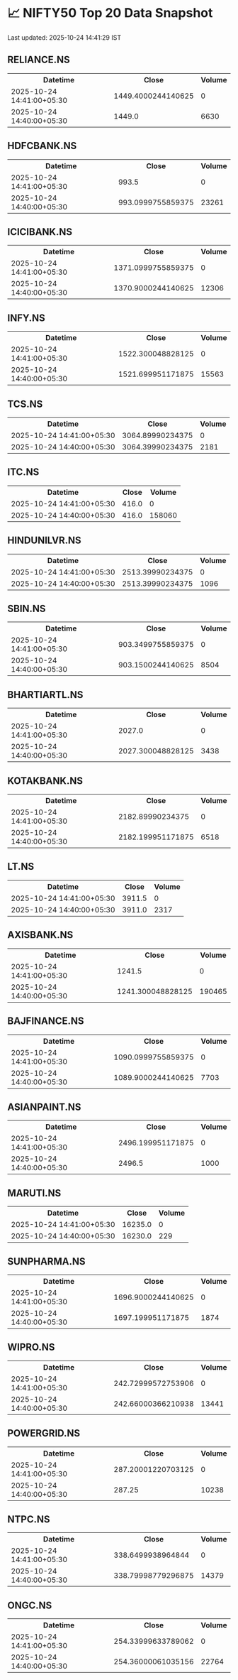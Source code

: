 # 📈 NIFTY50 Top 20 Data Snapshot

Last updated: 2025-10-24 14:41:29 IST

## RELIANCE.NS

<table>
  <tr><th>Datetime</th><th>Close</th><th>Volume</th></tr>
  <tr><td>2025-10-24 14:41:00+05:30</td><td>1449.4000244140625</td><td>0</td></tr>
  <tr><td>2025-10-24 14:40:00+05:30</td><td>1449.0</td><td>6630</td></tr>
</table>

## HDFCBANK.NS

<table>
  <tr><th>Datetime</th><th>Close</th><th>Volume</th></tr>
  <tr><td>2025-10-24 14:41:00+05:30</td><td>993.5</td><td>0</td></tr>
  <tr><td>2025-10-24 14:40:00+05:30</td><td>993.0999755859375</td><td>23261</td></tr>
</table>

## ICICIBANK.NS

<table>
  <tr><th>Datetime</th><th>Close</th><th>Volume</th></tr>
  <tr><td>2025-10-24 14:41:00+05:30</td><td>1371.0999755859375</td><td>0</td></tr>
  <tr><td>2025-10-24 14:40:00+05:30</td><td>1370.9000244140625</td><td>12306</td></tr>
</table>

## INFY.NS

<table>
  <tr><th>Datetime</th><th>Close</th><th>Volume</th></tr>
  <tr><td>2025-10-24 14:41:00+05:30</td><td>1522.300048828125</td><td>0</td></tr>
  <tr><td>2025-10-24 14:40:00+05:30</td><td>1521.699951171875</td><td>15563</td></tr>
</table>

## TCS.NS

<table>
  <tr><th>Datetime</th><th>Close</th><th>Volume</th></tr>
  <tr><td>2025-10-24 14:41:00+05:30</td><td>3064.89990234375</td><td>0</td></tr>
  <tr><td>2025-10-24 14:40:00+05:30</td><td>3064.39990234375</td><td>2181</td></tr>
</table>

## ITC.NS

<table>
  <tr><th>Datetime</th><th>Close</th><th>Volume</th></tr>
  <tr><td>2025-10-24 14:41:00+05:30</td><td>416.0</td><td>0</td></tr>
  <tr><td>2025-10-24 14:40:00+05:30</td><td>416.0</td><td>158060</td></tr>
</table>

## HINDUNILVR.NS

<table>
  <tr><th>Datetime</th><th>Close</th><th>Volume</th></tr>
  <tr><td>2025-10-24 14:41:00+05:30</td><td>2513.39990234375</td><td>0</td></tr>
  <tr><td>2025-10-24 14:40:00+05:30</td><td>2513.39990234375</td><td>1096</td></tr>
</table>

## SBIN.NS

<table>
  <tr><th>Datetime</th><th>Close</th><th>Volume</th></tr>
  <tr><td>2025-10-24 14:41:00+05:30</td><td>903.3499755859375</td><td>0</td></tr>
  <tr><td>2025-10-24 14:40:00+05:30</td><td>903.1500244140625</td><td>8504</td></tr>
</table>

## BHARTIARTL.NS

<table>
  <tr><th>Datetime</th><th>Close</th><th>Volume</th></tr>
  <tr><td>2025-10-24 14:41:00+05:30</td><td>2027.0</td><td>0</td></tr>
  <tr><td>2025-10-24 14:40:00+05:30</td><td>2027.300048828125</td><td>3438</td></tr>
</table>

## KOTAKBANK.NS

<table>
  <tr><th>Datetime</th><th>Close</th><th>Volume</th></tr>
  <tr><td>2025-10-24 14:41:00+05:30</td><td>2182.89990234375</td><td>0</td></tr>
  <tr><td>2025-10-24 14:40:00+05:30</td><td>2182.199951171875</td><td>6518</td></tr>
</table>

## LT.NS

<table>
  <tr><th>Datetime</th><th>Close</th><th>Volume</th></tr>
  <tr><td>2025-10-24 14:41:00+05:30</td><td>3911.5</td><td>0</td></tr>
  <tr><td>2025-10-24 14:40:00+05:30</td><td>3911.0</td><td>2317</td></tr>
</table>

## AXISBANK.NS

<table>
  <tr><th>Datetime</th><th>Close</th><th>Volume</th></tr>
  <tr><td>2025-10-24 14:41:00+05:30</td><td>1241.5</td><td>0</td></tr>
  <tr><td>2025-10-24 14:40:00+05:30</td><td>1241.300048828125</td><td>190465</td></tr>
</table>

## BAJFINANCE.NS

<table>
  <tr><th>Datetime</th><th>Close</th><th>Volume</th></tr>
  <tr><td>2025-10-24 14:41:00+05:30</td><td>1090.0999755859375</td><td>0</td></tr>
  <tr><td>2025-10-24 14:40:00+05:30</td><td>1089.9000244140625</td><td>7703</td></tr>
</table>

## ASIANPAINT.NS

<table>
  <tr><th>Datetime</th><th>Close</th><th>Volume</th></tr>
  <tr><td>2025-10-24 14:41:00+05:30</td><td>2496.199951171875</td><td>0</td></tr>
  <tr><td>2025-10-24 14:40:00+05:30</td><td>2496.5</td><td>1000</td></tr>
</table>

## MARUTI.NS

<table>
  <tr><th>Datetime</th><th>Close</th><th>Volume</th></tr>
  <tr><td>2025-10-24 14:41:00+05:30</td><td>16235.0</td><td>0</td></tr>
  <tr><td>2025-10-24 14:40:00+05:30</td><td>16230.0</td><td>229</td></tr>
</table>

## SUNPHARMA.NS

<table>
  <tr><th>Datetime</th><th>Close</th><th>Volume</th></tr>
  <tr><td>2025-10-24 14:41:00+05:30</td><td>1696.9000244140625</td><td>0</td></tr>
  <tr><td>2025-10-24 14:40:00+05:30</td><td>1697.199951171875</td><td>1874</td></tr>
</table>

## WIPRO.NS

<table>
  <tr><th>Datetime</th><th>Close</th><th>Volume</th></tr>
  <tr><td>2025-10-24 14:41:00+05:30</td><td>242.72999572753906</td><td>0</td></tr>
  <tr><td>2025-10-24 14:40:00+05:30</td><td>242.66000366210938</td><td>13441</td></tr>
</table>

## POWERGRID.NS

<table>
  <tr><th>Datetime</th><th>Close</th><th>Volume</th></tr>
  <tr><td>2025-10-24 14:41:00+05:30</td><td>287.20001220703125</td><td>0</td></tr>
  <tr><td>2025-10-24 14:40:00+05:30</td><td>287.25</td><td>10238</td></tr>
</table>

## NTPC.NS

<table>
  <tr><th>Datetime</th><th>Close</th><th>Volume</th></tr>
  <tr><td>2025-10-24 14:41:00+05:30</td><td>338.6499938964844</td><td>0</td></tr>
  <tr><td>2025-10-24 14:40:00+05:30</td><td>338.79998779296875</td><td>14379</td></tr>
</table>

## ONGC.NS

<table>
  <tr><th>Datetime</th><th>Close</th><th>Volume</th></tr>
  <tr><td>2025-10-24 14:41:00+05:30</td><td>254.33999633789062</td><td>0</td></tr>
  <tr><td>2025-10-24 14:40:00+05:30</td><td>254.36000061035156</td><td>22764</td></tr>
</table>

